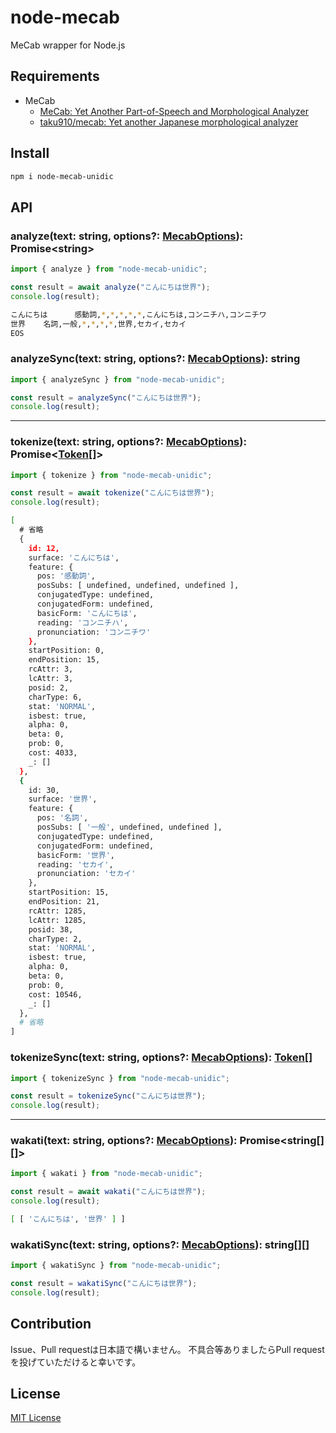 # node-mecab

MeCab wrapper for Node.js

## Requirements

- MeCab
  - [MeCab: Yet Another Part-of-Speech and Morphological Analyzer](https://taku910.github.io/mecab/)
  - [taku910/mecab: Yet another Japanese morphological analyzer](https://github.com/taku910/mecab)

## Install

```bash
npm i node-mecab-unidic
```

## API

### analyze(text: string, options?: [MecabOptions][mecaboptions]): Promise\<string\>

```js
import { analyze } from "node-mecab-unidic";

const result = await analyze("こんにちは世界");
console.log(result);
```

```bash
こんにちは      感動詞,*,*,*,*,*,こんにちは,コンニチハ,コンニチワ
世界    名詞,一般,*,*,*,*,世界,セカイ,セカイ
EOS
```

### analyzeSync(text: string, options?: [MecabOptions][mecaboptions]): string

```js
import { analyzeSync } from "node-mecab-unidic";

const result = analyzeSync("こんにちは世界");
console.log(result);
```

---

### tokenize(text: string, options?: [MecabOptions][mecaboptions]): Promise\<[Token][token][]\>

```js
import { tokenize } from "node-mecab-unidic";

const result = await tokenize("こんにちは世界");
console.log(result);
```

```bash
[
  # 省略
  {
    id: 12,
    surface: 'こんにちは',
    feature: {
      pos: '感動詞',
      posSubs: [ undefined, undefined, undefined ],
      conjugatedType: undefined,
      conjugatedForm: undefined,
      basicForm: 'こんにちは',
      reading: 'コンニチハ',
      pronunciation: 'コンニチワ'
    },
    startPosition: 0,
    endPosition: 15,
    rcAttr: 3,
    lcAttr: 3,
    posid: 2,
    charType: 6,
    stat: 'NORMAL',
    isbest: true,
    alpha: 0,
    beta: 0,
    prob: 0,
    cost: 4033,
    _: []
  },
  {
    id: 30,
    surface: '世界',
    feature: {
      pos: '名詞',
      posSubs: [ '一般', undefined, undefined ],
      conjugatedType: undefined,
      conjugatedForm: undefined,
      basicForm: '世界',
      reading: 'セカイ',
      pronunciation: 'セカイ'
    },
    startPosition: 15,
    endPosition: 21,
    rcAttr: 1285,
    lcAttr: 1285,
    posid: 38,
    charType: 2,
    stat: 'NORMAL',
    isbest: true,
    alpha: 0,
    beta: 0,
    prob: 0,
    cost: 10546,
    _: []
  },
  # 省略
]
```

### tokenizeSync(text: string, options?: [MecabOptions][mecaboptions]): [Token][token][]

```js
import { tokenizeSync } from "node-mecab-unidic";

const result = tokenizeSync("こんにちは世界");
console.log(result);
```

---

### wakati(text: string, options?: [MecabOptions][mecaboptions]): Promise\<string[][]\>

```js
import { wakati } from "node-mecab-unidic";

const result = await wakati("こんにちは世界");
console.log(result);
```

```bash
[ [ 'こんにちは', '世界' ] ]
```

### wakatiSync(text: string, options?: [MecabOptions][mecaboptions]): string[][]

```js
import { wakatiSync } from "node-mecab-unidic";

const result = wakatiSync("こんにちは世界");
console.log(result);
```

## Contribution

Issue、Pull requestは日本語で構いません。
不具合等ありましたらPull requestを投げていただけると幸いです。

## License

[MIT License](LICENSE)

[mecaboptions]: src/types.ts#L10-L36
[token]: src/types.ts#L66-L114
